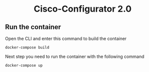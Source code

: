 <div align="center">

# Cisco-Configurator 2.0

</div>

## Run the container

Open the CLI and enter this command to build the container
```docker
docker-compose build
```
Next step you need to run the container with the following command
```docker
docker-compose up
```